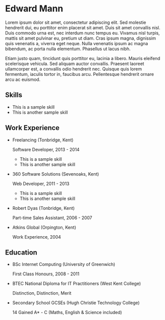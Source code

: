 Edward Mann
===========

Lorem ipsum dolor sit amet, consectetur adipiscing elit. Sed molestie hendrerit dui, eu porttitor enim placerat sit amet. Duis sit amet convallis nisl. Duis commodo urna est, nec interdum nunc tempus eu. Vivamus nisl turpis, mattis sit amet pulvinar eu, pretium ut diam. Cras ipsum magna, dignissim quis venenatis a, viverra eget neque. Nulla venenatis ipsum ac magna bibendum, ac porta nulla elementum. Phasellus ut lacus nibh.

Etiam justo quam, tincidunt quis porttitor eu, lacinia a libero. Mauris eleifend scelerisque vehicula. Sed aliquam auctor convallis. Praesent laoreet ullamcorper est, a convallis odio hendrerit nec. Quisque quis lorem fermentum, iaculis tortor in, faucibus arcu. Pellentesque hendrerit ornare arcu ac euismod.


Skills
------

*   This is a sample skill
*   This is another sample skill


Work Experience
---------------

*   Freelancing (Tonbridge, Kent)

    Software Developer, 2013 - 2014

    -   This is a sample skill
    -   This is another sample skill

*   360 Software Solutions (Sevenoaks, Kent)

    Web Developer, 2011 - 2013

    -   This is a sample skill
    -   This is another sample skill

*   Robert Dyas (Tonbridge, Kent)

    Part-time Sales Assistant, 2006 - 2007

*   Atkins Global  (Orpington, Kent)

    Work Experience, 2004


Education
---------

*   BSc Internet Computing (University of Greenwich)

    First Class Honours, 2008 - 2011

*   BTEC National Diploma for IT Practitioners (West Kent College)

    Distinction, Distinction, Merit

*   Secondary School GCSEs (Hugh Christie Technology College)

    14 Gained A* - C (Maths, English & Science included)